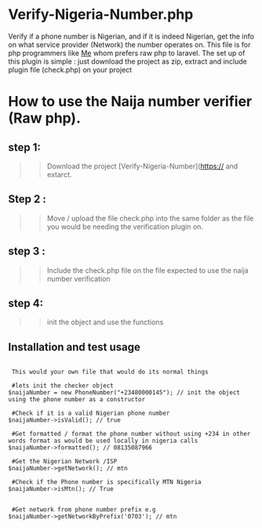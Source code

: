 # Verify-Nigeria-Number.php
Verify if a phone number is Nigerian, and if it is indeed Nigerian, get the info on what service provider (Network) the number operates on.
This file is for php programmers like [Me]([https://da](https://github.com/dannyokec)) whom prefers raw php to laravel.
The set up of this plugin is simple : just download the project as zip, extract and include plugin file (check.php) on your project

# How to use the Naija number verifier (Raw php).

## step 1:
>> Download the project [Verify-Nigeria-Number]([https://](https://github.com/dannyokec/Verify-Nigeria-Number.php/archive/refs/heads/main.zip) and extarct.

## Step 2 :
>> Move / upload the file check.php into the same folder as the file you would be needing the verification plugin on.

## step 3 :
>> Include the check.php file on the file expected to use the naija number verification
## step 4:
>> init the object and use the functions


## Installation and test usage 
```include("check.php");

 This would your own file that would do its normal things

 #lets init the checker object
$naijaNumber = new PhoneNumber("+23480000145"); // init the object using the phone number as a constructor

 #Check if it is a valid Nigerian phone number
$naijaNumber->isValid(); // true

 #Get formatted / format the phone number without using +234 in other words format as would be used locally in nigeria calls
$naijaNumber->formatted(); // 08135087966

 #Get the Nigerian Network /ISP
$naijaNumber->getNetwork(); // mtn

 #Check if the Phone number is specifically MTN Nigeria
$naijaNumber->isMtn(); // True


 #Get network from phone number prefix e.g
$naijaNumber->getNetworkByPrefix('0703'); // mtn

```
